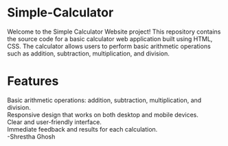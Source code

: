 # Simple-Calculator
Welcome to the Simple Calculator Website project! This repository contains the source code for a basic calculator web application built using HTML, CSS. The calculator allows users to perform basic arithmetic operations such as addition, subtraction, multiplication, and division.

# Features
Basic arithmetic operations: addition, subtraction, multiplication, and division.
<br>
Responsive design that works on both desktop and mobile devices.
<br>
Clear and user-friendly interface.
<br>
Immediate feedback and results for each calculation.
<br>
-Shrestha Ghosh